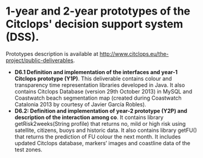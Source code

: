 # 1-year and 2-year prototypes of the Citclops' decision support system (DSS). #

Prototypes description is available at http://www.citclops.eu/the-project/public-deliverables.

  * **D6.1 Definition and implementation of the interfaces and year-1 Citclops prototype (Y1P)**. This deliverable contains colour and transparency time representation libraries  developed in Java. It also contains Citclops Database (version 29th October 2013) in MySQL and Coastwatch beach segmentation map (created during Coastwatch Catalonia 2013 by courtesy of Javier García Robles).
  * **D6.2: Definition and implementation of year-2 prototype (Y2P) and description of the interaction among co**. It contains library getRisk2weeks(String profile) that returns no, mild or high risk using satellite, citizens, buoys and historic data. It also contains library getFU() that returns the prediction of FU colour the next month. It includes updated Citclops database, markers’ images and coastline data of the test zones.